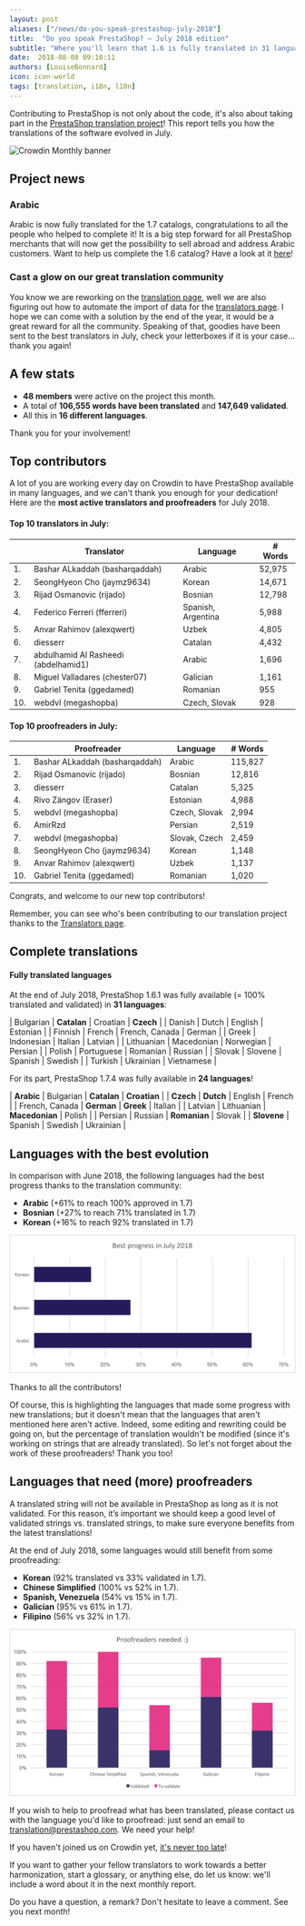```yaml
---
layout: post
aliases: ["/news/do-you-speak-prestashop-july-2018"]
title:  "Do you speak PrestaShop? – July 2018 edition"
subtitle: "Where you'll learn that 1.6 is fully translated in 31 languages"
date:  2018-08-08 09:10:11
authors: [LouiseBonnard]
icon: icon-world
tags: [translation, i18n, l10n]
---
```


Contributing to PrestaShop is not only about the code, it's also about taking part in the [PrestaShop translation project](https://crowdin.com/project/prestashop-official)! This report tells you how the translations of the software evolved in July.

![Crowdin Monthly banner](/assets/images/2017/04/DYSpeakPS.jpg)

## Project news


### Arabic

Arabic is now fully translated for the 1.7 catalogs, congratulations to all the people who helped to complete it! It is a big step forward for all PrestaShop merchants that will now get the possibility to sell abroad and address Arabic customers. Want to help us complete the 1.6 catalog? Have a look at it [here](https://crowdin.com/project/prestashop-official/ar#)!


### Cast a glow on our great translation community

You know we are reworking on the [translation page](https://www.prestashop.com/en/translations), well we are also figuring out how to automate the import of data for the [translators page](http://translators.prestashop.com). I hope we can come with a solution by the end of the year, it would be a great reward for all the community. Speaking of that, goodies have been sent to the best translators in July, check your letterboxes if it is your case… thank you again!


## A few stats
 
* **48 members** were active on the project this month.
* A total of **106,555 words have been translated** and **147,649 validated**.
* All this in **16 different languages**.
 
Thank you for your involvement!
 
 
## Top contributors
 
A lot of you are working every day on Crowdin to have PrestaShop available in many languages, and we can't thank you enough for your dedication! Here are the **most active translators and proofreaders** for July 2018.
 
#### Top 10 translators in July:
 
| |Translator | Language | # Words
|-|---------- | -------- | ----------------
 1. | Bashar ALkaddah (basharqaddah) | Arabic | 52,975
 2. | SeongHyeon Cho (jaymz9634) | Korean | 14,671
 3. | Rijad Osmanovic (rijado) | Bosnian | 12,798
 4. | Federico Ferreri (fferreri) | Spanish, Argentina | 5,988
 5. | Anvar Rahimov (alexqwert) | Uzbek | 4,805
 6. | diesserr | Catalan | 4,432
 7. | abdulhamid Al Rasheedi (abdelhamid1) | Arabic | 1,696
 8. | Miguel Valladares (chester07) | Galician | 1,161
 9. | Gabriel Tenita (ggedamed) | Romanian | 955
10. | webdvl (megashopba) | Czech, Slovak | 928
 
 
#### Top 10 proofreaders in July:
 
| | Proofreader | Language | # Words
|-| ---------- | -------- | ----------------
 1. | Bashar ALkaddah (basharqaddah) | Arabic | 115,827
 2. | Rijad Osmanovic (rijado) | Bosnian | 12,816
 3. | diesserr | Catalan | 5,325
 4. | Rivo Zängov (Eraser) | Estonian | 4,988
 5. | webdvl (megashopba) | Czech, Slovak | 2,994
 6. | AmirRzd | Persian | 2,519
 7. | webdvl (megashopba) | Slovak, Czech | 2,459
 8. | SeongHyeon Cho (jaymz9634) | Korean | 1,148
 9. | Anvar Rahimov (alexqwert) | Uzbek | 1,137
10. | Gabriel Tenita (ggedamed) | Romanian | 1,020
 
Congrats, and welcome to our new top contributors!
 
Remember, you can see who's been contributing to our translation project thanks to the [Translators page](http://translators.prestashop.com/).
 
 
## Complete translations
 
#### Fully translated languages
 
At the end of July 2018, PrestaShop 1.6.1 was fully available (= 100% translated and validated) in **31 languages**:
 
| Bulgarian | **Catalan** | Croatian | **Czech** |
| Danish | Dutch | English | Estonian | 
| Finnish | French | French, Canada | German | 
| Greek | Indonesian | Italian | Latvian | 
| Lithuanian | Macedonian | Norwegian | Persian | 
| Polish | Portuguese | Romanian | Russian | 
| Slovak | Slovene | Spanish | Swedish | 
| Turkish | Ukrainian | Vietnamese |
 
For its part, PrestaShop 1.7.4 was fully available in **24 languages**!
 
| **Arabic** | Bulgarian | **Catalan** | **Croatian** |
| **Czech** | **Dutch** | English | French |
| French, Canada | **German** | **Greek** | Italian |
| Latvian | Lithuanian | **Macedonian** | Polish |
| Persian | Russian | **Romanian** | Slovak |
| **Slovene** | Spanish | Swedish | Ukrainian |
 
 
## Languages with the best evolution
 
In comparison with June 2018, the following languages had the best progress thanks to the translation community:
 
* **Arabic** (+61% to reach 100% approved in 1.7)
* **Bosnian** (+27% to reach 71% translated in 1.7)
* **Korean** (+16% to reach 92% translated in 1.7)
 
![Best translation progress for July 2018](/assets/images/2018/08/Build-Crowdin-progress-July18.png)
 
Thanks to all the contributors!
 
Of course, this is highlighting the languages that made some progress with new translations; but it doesn't mean that the languages that aren't mentioned here aren't active. Indeed, some editing and rewriting could be going on, but the percentage of translation wouldn't be modified (since it's working on strings that are already translated). So let's not forget about the work of these proofreaders! Thank you too!
 
 
## Languages that need (more) proofreaders
 
A translated string will not be available in PrestaShop as long as it is not validated. For this reason, it’s important we should keep a good level of validated strings vs. translated strings, to make sure everyone benefits from the latest translations!
 
At the end of July 2018, some languages would still benefit from some proofreading:
 
* **Korean** (92% translated vs 33% validated in 1.7).
* **Chinese Simplified** (100% vs 52% in 1.7).
* **Spanish, Venezuela** (54% vs 15% in 1.7).
* **Galician** (95% vs 61% in 1.7).
* **Filipino** (56% vs 32% in 1.7).
 
![Languages that need proofreading](/assets/images/2018/08/Build-Crowdin-proofreading-July18.png)
 
If you wish to help to proofread what has been translated, please contact us with the language you'd like to proofread: just send an email to translation@prestashop.com. We need your help! 
 
If you haven't joined us on Crowdin yet, [it's never too late](https://crowdin.com/project/prestashop-official)!
 
If you want to gather your fellow translators to work towards a better harmonization, start a glossary, or anything else, do let us know: we'll include a word about it in the next monthly report.
 
Do you have a question, a remark? Don't hesitate to leave a comment. See you next month!
